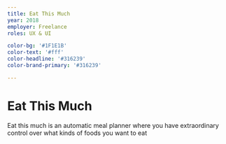 ```yaml
---
title: Eat This Much
year: 2018
employer: Freelance
roles: UX & UI

color-bg: '#1F1E1B'
color-text: '#fff'
color-headline: '#316239'
color-brand-primary: '#316239'

---
```


# Eat This Much

Eat this much is an automatic meal planner where you have extraordinary control over what kinds of foods you want to eat
